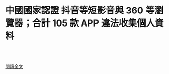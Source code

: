 # 中國國家認證 抖音等短影音與 360 等瀏覽器；合計 105 款 APP 違法收集個人資料

<!--more-->
<!--356-->
<br><br/>

[閱讀全文](https://www.facebook.com/172306986151493/posts/3890803637635124/?sfnsn=mo)
